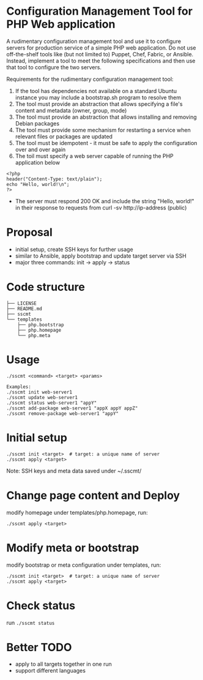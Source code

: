 # Configuration Management Tool for PHP Web application

A rudimentary configuration management tool and use it to configure servers for production service of a simple PHP web application. Do not use off-the-shelf tools like (but not limited to) Puppet, Chef, Fabric, or Ansible. Instead, implement a tool to meet the following specifications and then use that tool to configure the two servers.

Requirements for the rudimentary configuration management tool:
1. If the tool has dependencies not available on a standard Ubuntu instance you may include a bootstrap.sh program to resolve them
2. The tool must provide an abstraction that allows specifying a file's content and metadata (owner, group, mode)
3. The tool must provide an abstraction that allows installing and removing Debian packages
4. The tool must provide some mechanism for restarting a service when relevant files or packages are updated
5. The tool must be idempotent - it must be safe to apply the configuration over and over again
6. The toil must specify a web server capable of running the PHP application below
```
<?php
header("Content-Type: text/plain");
echo "Hello, world!\n";
?>
```
* The server must respond 200 OK and include the string "Hello, world!" in their response to requests from curl -sv http://ip-address (public)


# Proposal

- initial setup, create SSH keys for further usage
- similar to Ansible, apply bootstrap and update target server via SSH
- major three commands: init -> apply -> status


# Code structure

```
├── LICENSE
├── README.md
├── sscmt
└── templates
    ├── php.bootstrap
    ├── php.homepage
    └── php.meta
```


# Usage

```
./sscmt <command> <target> <params>

Examples:
./sscmt init web-server1
./sscmt update web-server1
./sscmt status web-server1 "appY"
./sscmt add-package web-server1 "appX appY appZ"
./sscmt remove-package web-server1 "appY"
```

# Initial setup

```
./sscmt init <target>  # target: a unique name of server
./sscmt apply <target>
```
Note: SSH keys and meta data saved under ~/.sscmt/


# Change page content and Deploy

modify homepage under templates/php.homepage, run:
```
./sscmt apply <target>

```

# Modify meta or bootstrap

modify bootstrap or meta configuration under templates, run:
```
./sscmt init <target>  # target: a unique name of server
./sscmt apply <target>
``````

# Check status

run `./sscmt status`


# Better TODO

- apply to all targets together in one run
- support different languages
